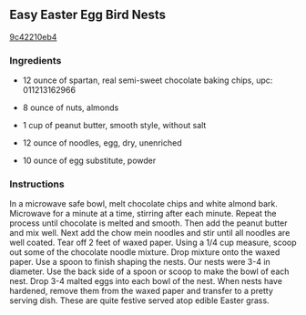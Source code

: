 ## Easy Easter Egg Bird Nests

[9c42210eb4](http://tastykitchen.com/recipes/holidays/easy-easter-egg-bird-nests/)

### Ingredients

 - 12 ounce of spartan, real semi-sweet chocolate baking chips, upc: 011213162966

 - 8 ounce of nuts, almonds

 - 1 cup of peanut butter, smooth style, without salt

 - 12 ounce of noodles, egg, dry, unenriched

 - 10 ounce of egg substitute, powder

### Instructions

In a microwave safe bowl, melt chocolate chips and white almond bark. Microwave for a minute at a time, stirring after each minute. Repeat the process until chocolate is melted and smooth. Then add the peanut butter and mix well. Next add the chow mein noodles and stir until all noodles are well coated. Tear off 2 feet of waxed paper. Using a 1/4 cup measure, scoop out some of the chocolate noodle mixture. Drop mixture onto the waxed paper. Use a spoon to finish shaping the nests. Our nests were 3-4 in diameter. Use the back side of a spoon or scoop to make the bowl of each nest. Drop 3-4 malted eggs into each bowl of the nest. When nests have hardened, remove them from the waxed paper and transfer to a pretty serving dish. These are quite festive served atop edible Easter grass.